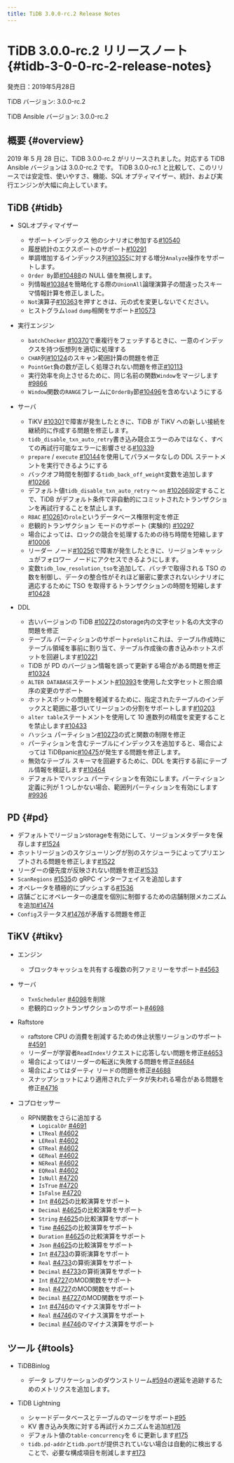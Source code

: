 ```yaml
---
title: TiDB 3.0.0-rc.2 Release Notes
---
```


# TiDB 3.0.0-rc.2 リリースノート {#tidb-3-0-0-rc-2-release-notes}

発売日：2019年5月28日

TiDB バージョン: 3.0.0-rc.2

TiDB Ansible バージョン: 3.0.0-rc.2

## 概要 {#overview}

2019 年 5 月 28 日に、TiDB 3.0.0-rc.2 がリリースされました。対応する TiDB Ansible バージョンは 3.0.0-rc.2 です。 TiDB 3.0.0-rc.1 と比較して、このリリースでは安定性、使いやすさ、機能、SQL オプティマイザー、統計、および実行エンジンが大幅に向上しています。

## TiDB {#tidb}

-   SQLオプティマイザー
    -   サポートインデックス 他のシナリオに参加する[#10540](https://github.com/pingcap/tidb/pull/10540)
    -   履歴統計のエクスポートのサポート[#10291](https://github.com/pingcap/tidb/pull/10291)
    -   単調増加するインデックス列[#10355](https://github.com/pingcap/tidb/pull/10355)に対する増分`Analyze`操作をサポートします。
    -   `Order By`節[#10488](https://github.com/pingcap/tidb/pull/10488)の NULL 値を無視します。
    -   列情報[#10384](https://github.com/pingcap/tidb/pull/10384)を簡略化する際の`UnionAll`論理演算子の間違ったスキーマ情報計算を修正しました。
    -   `Not`演算子[#10363](https://github.com/pingcap/tidb/pull/10363/files)を押すときは、元の式を変更しないでください。
    -   ヒストグラム`load` `dump`相関をサポート[#10573](https://github.com/pingcap/tidb/pull/10573)

-   実行エンジン
    -   `batchChecker` [#10370](https://github.com/pingcap/tidb/pull/10370)で重複行をフェッチするときに、一意のインデックスを持つ仮想列を適切に処理する
    -   `CHAR`列[#10124](https://github.com/pingcap/tidb/pull/10124)のスキャン範囲計算の問題を修正
    -   `PointGet`負の数が正しく処理されない問題を修正[#10113](https://github.com/pingcap/tidb/pull/10113)
    -   実行効率を向上させるために、同じ名前の関数`Window`をマージします[#9866](https://github.com/pingcap/tidb/pull/9866)
    -   `Window`関数の`RANGE`フレームに`OrderBy`節[#10496](https://github.com/pingcap/tidb/pull/10496)を含めないようにする

-   サーバ
    -   TiKV [#10301](https://github.com/pingcap/tidb/pull/10301)で障害が発生したときに、TiDB が TiKV への新しい接続を継続的に作成する問題を修正します。
    -   `tidb_disable_txn_auto_retry`書き込み競合エラーのみではなく、すべての再試行可能なエラーに影響させる[#10339](https://github.com/pingcap/tidb/pull/10339)
    -   `prepare` / `execute` [#10144](https://github.com/pingcap/tidb/pull/10144)を使用してパラメータなしの DDL ステートメントを実行できるようにする
    -   バックオフ時間を制御する`tidb_back_off_weight`変数を追加します[#10266](https://github.com/pingcap/tidb/pull/10266)
    -   デフォルト値`tidb_disable_txn_auto_retry` ～ `on` [#10266](https://github.com/pingcap/tidb/pull/10266)設定することで、TiDB がデフォルト条件で非自動的にコミットされたトランザクションを再試行することを禁止します。
    -   `RBAC` [#10261](https://github.com/pingcap/tidb/pull/10261)の`role`というデータベース権限判定を修正
    -   悲観的トランザクション モードのサポート (実験的) [#10297](https://github.com/pingcap/tidb/pull/10297)
    -   場合によっては、ロックの競合を処理するための待ち時間を短縮します[#10006](https://github.com/pingcap/tidb/pull/10006)
    -   リーダー ノード[#10256](https://github.com/pingcap/tidb/pull/10256)で障害が発生したときに、リージョンキャッシュがフォロワー ノードにアクセスできるようにします。
    -   変数`tidb_low_resolution_tso`を追加して、バッチで取得される TSO の数を制御し、データの整合性がそれほど厳密に要求されないシナリオに適応するために TSO を取得するトランザクションの時間を短縮します[#10428](https://github.com/pingcap/tidb/pull/10428)

-   DDL
    -   古いバージョンの TiDB [#10272](https://github.com/pingcap/tidb/pull/10272)のstorage内の文字セット名の大文字の問題を修正
    -   テーブル パーティションのサポート`preSplit`これは、テーブル作成時にテーブル領域を事前に割り当て、テーブル作成後の書き込みホットスポットを回避します[#10221](https://github.com/pingcap/tidb/pull/10221)
    -   TiDB が PD のバージョン情報を誤って更新する場合がある問題を修正[#10324](https://github.com/pingcap/tidb/pull/10324)
    -   `ALTER DATABASE`ステートメント[#10393](https://github.com/pingcap/tidb/pull/10393)を使用した文字セットと照合順序の変更のサポート
    -   ホットスポットの問題を軽減するために、指定されたテーブルのインデックスと範囲に基づいてリージョンの分割をサポートします[#10203](https://github.com/pingcap/tidb/pull/10203)
    -   `alter table`ステートメントを使用して 10 進数列の精度を変更することを禁止します[#10433](https://github.com/pingcap/tidb/pull/10433)
    -   ハッシュ パーティション[#10273](https://github.com/pingcap/tidb/pull/10273)の式と関数の制限を修正
    -   パーティションを含むテーブルにインデックスを追加すると、場合によっては TiDBpanic[#10475](https://github.com/pingcap/tidb/pull/10475)が発生する問題を修正します。
    -   無効なテーブル スキーマを回避するために、DDL を実行する前にテーブル情報を検証します[#10464](https://github.com/pingcap/tidb/pull/10464)
    -   デフォルトでハッシュ パーティションを有効にします。パーティション定義に列が 1 つしかない場合、範囲列パーティションを有効にします[#9936](https://github.com/pingcap/tidb/pull/9936)

## PD {#pd}

-   デフォルトでリージョンstorageを有効にして、リージョンメタデータを保存します[#1524](https://github.com/pingcap/pd/pull/1524)
-   ホットリージョンのスケジューリングが別のスケジューラによってプリエンプトされる問題を修正します[#1522](https://github.com/pingcap/pd/pull/1522)
-   リーダーの優先度が反映されない問題を修正[#1533](https://github.com/pingcap/pd/pull/1533)
-   `ScanRegions` [#1535](https://github.com/pingcap/pd/pull/1535)の gRPC インターフェイスを追加します
-   オペレータを積極的にプッシュする[#1536](https://github.com/pingcap/pd/pull/1536)
-   店舗ごとにオペレーターの速度を個別に制御するための店舗制限メカニズムを追加[#1474](https://github.com/pingcap/pd/pull/1474)
-   `Config`ステータス[#1476](https://github.com/pingcap/pd/pull/1476)が矛盾する問題を修正

## TiKV {#tikv}

-   エンジン
    -   ブロックキャッシュを共有する複数の列ファミリーをサポート[#4563](https://github.com/tikv/tikv/pull/4563)

-   サーバ
    -   `TxnScheduler` [#4098](https://github.com/tikv/tikv/pull/4098)を削除
    -   悲観的ロックトランザクションのサポート[#4698](https://github.com/tikv/tikv/pull/4698)

-   Raftstore
    -   raftstore CPU の消費を削減するための休止状態リージョンのサポート[#4591](https://github.com/tikv/tikv/pull/4591)
    -   リーダーが学習者`ReadIndex`リクエストに応答しない問題を修正[#4653](https://github.com/tikv/tikv/pull/4653)
    -   場合によってはリーダーの転送に失敗する問題を修正[#4684](https://github.com/tikv/tikv/pull/4684)
    -   場合によってはダーティ リードの問題を修正[#4688](https://github.com/tikv/tikv/pull/4688)
    -   スナップショットにより適用されたデータが失われる場合がある問題を修正[#4716](https://github.com/tikv/tikv/pull/4716)

-   コプロセッサー
    -   RPN関数をさらに追加する
        -   `LogicalOr` [#4691](https://github.com/tikv/tikv/pull/4601)
        -   `LTReal` [#4602](https://github.com/tikv/tikv/pull/4602)
        -   `LEReal` [#4602](https://github.com/tikv/tikv/pull/4602)
        -   `GTReal` [#4602](https://github.com/tikv/tikv/pull/4602)
        -   `GEReal` [#4602](https://github.com/tikv/tikv/pull/4602)
        -   `NEReal` [#4602](https://github.com/tikv/tikv/pull/4602)
        -   `EQReal` [#4602](https://github.com/tikv/tikv/pull/4602)
        -   `IsNull` [#4720](https://github.com/tikv/tikv/pull/4720)
        -   `IsTrue` [#4720](https://github.com/tikv/tikv/pull/4720)
        -   `IsFalse` [#4720](https://github.com/tikv/tikv/pull/4720)
        -   `Int` [#4625](https://github.com/tikv/tikv/pull/4625)の比較演算をサポート
        -   `Decimal` [#4625](https://github.com/tikv/tikv/pull/4625)の比較演算をサポート
        -   `String` [#4625](https://github.com/tikv/tikv/pull/4625)の比較演算をサポート
        -   `Time` [#4625](https://github.com/tikv/tikv/pull/4625)の比較演算をサポート
        -   `Duration` [#4625](https://github.com/tikv/tikv/pull/4625)の比較演算をサポート
        -   `Json` [#4625](https://github.com/tikv/tikv/pull/4625)の比較演算をサポート
        -   `Int` [#4733](https://github.com/tikv/tikv/pull/4733)の算術演算をサポート
        -   `Real` [#4733](https://github.com/tikv/tikv/pull/4733)の算術演算をサポート
        -   `Decimal` [#4733](https://github.com/tikv/tikv/pull/4733)の算術演算をサポート
        -   `Int` [#4727](https://github.com/tikv/tikv/pull/4727)のMOD関数をサポート
        -   `Real` [#4727](https://github.com/tikv/tikv/pull/4727)のMOD関数をサポート
        -   `Decimal` [#4727](https://github.com/tikv/tikv/pull/4727)のMOD関数をサポート
        -   `Int` [#4746](https://github.com/tikv/tikv/pull/4746)のマイナス演算をサポート
        -   `Real` [#4746](https://github.com/tikv/tikv/pull/4746)のマイナス演算をサポート
        -   `Decimal` [#4746](https://github.com/tikv/tikv/pull/4746)のマイナス演算をサポート

## ツール {#tools}

-   TiDBBinlog
    -   データ レプリケーションのダウンストリーム[#594](https://github.com/pingcap/tidb-binlog/pull/594)の遅延を追跡するためのメトリクスを追加します。

-   TiDB Lightning

    -   シャードデータベースとテーブルのマージをサポート[#95](https://github.com/pingcap/tidb-lightning/pull/95)
    -   KV 書き込み失敗に対する再試行メカニズムを追加[#176](https://github.com/pingcap/tidb-lightning/pull/176)
    -   デフォルト値の`table-concurrency`を 6 に更新します[#175](https://github.com/pingcap/tidb-lightning/pull/175)
    -   `tidb.pd-addr`と`tidb.port`が提供されていない場合は自動的に検出することで、必要な構成項目を削減します[#173](https://github.com/pingcap/tidb-lightning/pull/173)
